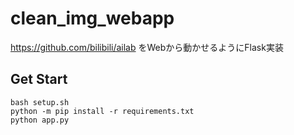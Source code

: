# clean_img_webapp
https://github.com/bilibili/ailab をWebから動かせるようにFlask実装

## Get Start

```
bash setup.sh
python -m pip install -r requirements.txt
python app.py
```
